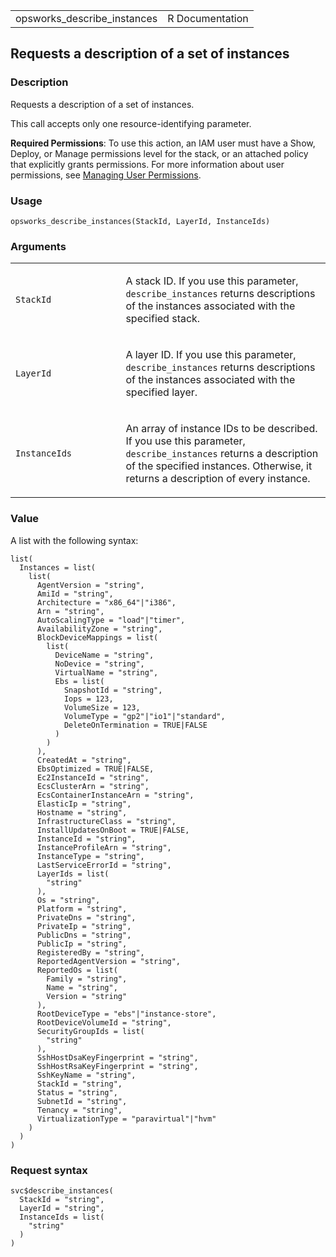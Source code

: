 <table style="width: 100%;">
<tbody>
<tr class="odd">
<td>opsworks_describe_instances</td>
<td style="text-align: right;">R Documentation</td>
</tr>
</tbody>
</table>

## Requests a description of a set of instances

### Description

Requests a description of a set of instances.

This call accepts only one resource-identifying parameter.

**Required Permissions**: To use this action, an IAM user must have a
Show, Deploy, or Manage permissions level for the stack, or an attached
policy that explicitly grants permissions. For more information about
user permissions, see [Managing User
Permissions](https://docs.aws.amazon.com/opsworks/latest/userguide/opsworks-security-users.html).

### Usage

    opsworks_describe_instances(StackId, LayerId, InstanceIds)

### Arguments

<table>
<colgroup>
<col style="width: 35%" />
<col style="width: 65%" />
</colgroup>
<tbody>
<tr class="odd">
<td><code id="opsworks_describe_instances_:_StackId">StackId</code></td>
<td><p>A stack ID. If you use this parameter,
<code>describe_instances</code> returns descriptions of the instances
associated with the specified stack.</p></td>
</tr>
<tr class="even">
<td><code id="opsworks_describe_instances_:_LayerId">LayerId</code></td>
<td><p>A layer ID. If you use this parameter,
<code>describe_instances</code> returns descriptions of the instances
associated with the specified layer.</p></td>
</tr>
<tr class="odd">
<td><code
id="opsworks_describe_instances_:_InstanceIds">InstanceIds</code></td>
<td><p>An array of instance IDs to be described. If you use this
parameter, <code>describe_instances</code> returns a description of the
specified instances. Otherwise, it returns a description of every
instance.</p></td>
</tr>
</tbody>
</table>

### Value

A list with the following syntax:

    list(
      Instances = list(
        list(
          AgentVersion = "string",
          AmiId = "string",
          Architecture = "x86_64"|"i386",
          Arn = "string",
          AutoScalingType = "load"|"timer",
          AvailabilityZone = "string",
          BlockDeviceMappings = list(
            list(
              DeviceName = "string",
              NoDevice = "string",
              VirtualName = "string",
              Ebs = list(
                SnapshotId = "string",
                Iops = 123,
                VolumeSize = 123,
                VolumeType = "gp2"|"io1"|"standard",
                DeleteOnTermination = TRUE|FALSE
              )
            )
          ),
          CreatedAt = "string",
          EbsOptimized = TRUE|FALSE,
          Ec2InstanceId = "string",
          EcsClusterArn = "string",
          EcsContainerInstanceArn = "string",
          ElasticIp = "string",
          Hostname = "string",
          InfrastructureClass = "string",
          InstallUpdatesOnBoot = TRUE|FALSE,
          InstanceId = "string",
          InstanceProfileArn = "string",
          InstanceType = "string",
          LastServiceErrorId = "string",
          LayerIds = list(
            "string"
          ),
          Os = "string",
          Platform = "string",
          PrivateDns = "string",
          PrivateIp = "string",
          PublicDns = "string",
          PublicIp = "string",
          RegisteredBy = "string",
          ReportedAgentVersion = "string",
          ReportedOs = list(
            Family = "string",
            Name = "string",
            Version = "string"
          ),
          RootDeviceType = "ebs"|"instance-store",
          RootDeviceVolumeId = "string",
          SecurityGroupIds = list(
            "string"
          ),
          SshHostDsaKeyFingerprint = "string",
          SshHostRsaKeyFingerprint = "string",
          SshKeyName = "string",
          StackId = "string",
          Status = "string",
          SubnetId = "string",
          Tenancy = "string",
          VirtualizationType = "paravirtual"|"hvm"
        )
      )
    )

### Request syntax

    svc$describe_instances(
      StackId = "string",
      LayerId = "string",
      InstanceIds = list(
        "string"
      )
    )

